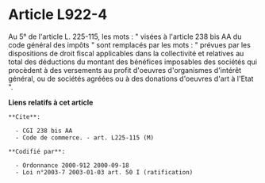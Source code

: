 # Article L922-4

Au 5° de l'article L. 225-115, les mots : " visées à l'article 238 bis AA du code général des impôts " sont remplacés par les
mots : " prévues par les dispositions de droit fiscal applicables dans la collectivité et relatives au total des déductions
du montant des bénéfices imposables des sociétés qui procèdent à des versements au profit d'oeuvres d'organismes d'intérêt
général, ou de sociétés agréées ou à des donations d'oeuvres d'art à l'Etat ".

**Liens relatifs à cet article**

	**Cite**:

	  - CGI 238 bis AA
	  - Code de commerce. - art. L225-115 (M)

	**Codifié par**:

	  - Ordonnance 2000-912 2000-09-18
	  - Loi n°2003-7 2003-01-03 art. 50 I (ratification)
